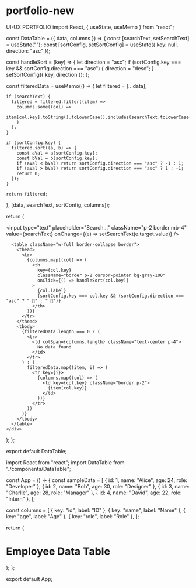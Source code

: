 # portfolio-new
UI-UX PORTFOLIO
import React, { useState, useMemo } from "react";

const DataTable = ({ data, columns }) => {
  const [searchText, setSearchText] = useState("");
  const [sortConfig, setSortConfig] = useState({ key: null, direction: "asc" });

  const handleSort = (key) => {
    let direction = "asc";
    if (sortConfig.key === key && sortConfig.direction === "asc") {
      direction = "desc";
    }
    setSortConfig({ key, direction });
  };

  const filteredData = useMemo(() => {
    let filtered = [...data];

    if (searchText) {
      filtered = filtered.filter((item) =>
        columns.some((col) =>
          item[col.key].toString().toLowerCase().includes(searchText.toLowerCase())
        )
      );
    }

    if (sortConfig.key) {
      filtered.sort((a, b) => {
        const aVal = a[sortConfig.key];
        const bVal = b[sortConfig.key];
        if (aVal < bVal) return sortConfig.direction === "asc" ? -1 : 1;
        if (aVal > bVal) return sortConfig.direction === "asc" ? 1 : -1;
        return 0;
      });
    }

    return filtered;
  }, [data, searchText, sortConfig, columns]);

  return (
    <div>
      <input
        type="text"
        placeholder="Search..."
        className="p-2 border mb-4"
        value={searchText}
        onChange={(e) => setSearchText(e.target.value)}
      />

      <table className="w-full border-collapse border">
        <thead>
          <tr>
            {columns.map((col) => (
              <th
                key={col.key}
                className="border p-2 cursor-pointer bg-gray-100"
                onClick={() => handleSort(col.key)}
              >
                {col.label}
                {sortConfig.key === col.key && (sortConfig.direction === "asc" ? " 🔼" : " 🔽")}
              </th>
            ))}
          </tr>
        </thead>
        <tbody>
          {filteredData.length === 0 ? (
            <tr>
              <td colSpan={columns.length} className="text-center p-4">
                No data found
              </td>
            </tr>
          ) : (
            filteredData.map((item, i) => (
              <tr key={i}>
                {columns.map((col) => (
                  <td key={col.key} className="border p-2">
                    {item[col.key]}
                  </td>
                ))}
              </tr>
            ))
          )}
        </tbody>
      </table>
    </div>
  );
};

export default DataTable;

import React from "react";
import DataTable from "./components/DataTable";

const App = () => {
  const sampleData = [
    { id: 1, name: "Alice", age: 24, role: "Developer" },
    { id: 2, name: "Bob", age: 30, role: "Designer" },
    { id: 3, name: "Charlie", age: 28, role: "Manager" },
    { id: 4, name: "David", age: 22, role: "Intern" },
  ];

  const columns = [
    { key: "id", label: "ID" },
    { key: "name", label: "Name" },
    { key: "age", label: "Age" },
    { key: "role", label: "Role" },
  ];

  return (
    <div className="p-4">
      <h1 className="text-xl font-bold mb-4">Employee Data Table</h1>
      <DataTable data={sampleData} columns={columns} />
    </div>
  );
};

export default App;

